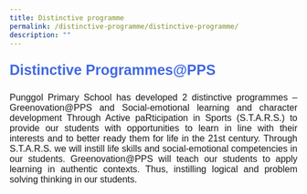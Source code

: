 ```yaml
---
title: Distinctive programme
permalink: /distinctive-programme/distinctive-programme/
description: ""
---
```

<p style="font-family:arial; font-size:25px; font-weight:bold; color:royalblue">Distinctive Programmes@PPS</p> 

<p style="font-family:arial; font-size:16px; text-align:justify">Punggol Primary School has developed 2 distinctive programmes – Greenovation@PPS and Social-emotional learning and character development Through Active paRticipation in Sports (S.T.A.R.S.) to provide our students with opportunities to learn in line with their interests and to better ready them for life in the 21st century. Through S.T.A.R.S. we will instill life skills and social-emotional competencies in our students. Greenovation@PPS will teach our students to apply learning in authentic contexts. Thus, instilling logical and problem solving thinking in our students.</p>